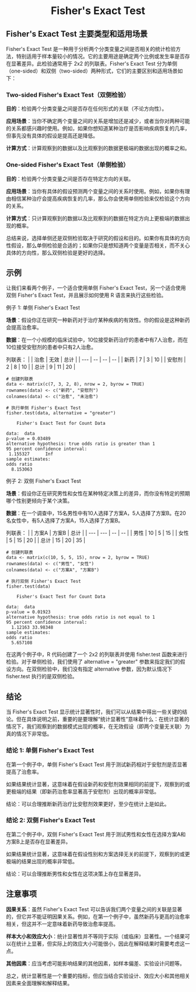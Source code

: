 # <p align=center> Fisher's Exact Test </p>

## Fisher's Exact Test 主要类型和适用场景

Fisher's Exact Test 是一种用于分析两个分类变量之间是否相关的统计检验方法，特别适用于样本量较小的情况。它的主要用途是确定两个比例或发生率是否存在显著差异。此检验通常用于 2x2 的列联表。Fisher's Exact Test 分为单侧（one-sided）和双侧（two-sided）两种形式，它们的主要区别和适用场景如下：

### Two-sided Fisher's Exact Test（双侧检验）

**目的**：检验两个分类变量之间是否存在任何形式的关联（不论方向性）。

**应用场景**：当你不确定两个变量之间的关系是增加还是减少，或者当你对两种可能的关系都感兴趣时使用。例如，如果你想知道某种治疗是否影响疾病恢复的几率，但事先没有具体的假设是提高还是降低。

**计算方式**：计算观察到的数据以及比观察到的数据更极端的数据出现的概率之和。

### One-sided Fisher's Exact Test（单侧检验）

**目的**：检验两个分类变量之间是否存在特定方向的关联。

**应用场景**：当你有具体的假设预测两个变量之间的关系时使用。例如，如果你有理由相信某种治疗会提高疾病恢复的几率，那么你会使用单侧检验来仅检验这个方向的关系。

**计算方式**：只计算观察到的数据以及比观察到的数据在特定方向上更极端的数据出现的概率。

总结来说，选择单侧还是双侧检验取决于研究的假设和目的。如果你有具体的方向性假设，那么单侧检验是合适的；如果你只是想知道两个变量是否相关，而不关心具体的方向性，那么双侧检验是更好的选择。

## 示例

让我们来看两个例子，一个适合使用单侧 Fisher's Exact Test，另一个适合使用双侧 Fisher's Exact Test，并且展示如何使用 R 语言来执行这些检验。

例子 1: 单侧 Fisher's Exact Test

**场景**：假设你正在研究一种新药对于治疗某种疾病的有效性。你的假设是这种新药会提高治愈率。

**数据**：在一个小规模的临床试验中，10位接受新药治疗的患者中有7人治愈，而在10位接受安慰剂的患者中只有2人治愈。

列联表：
|     | 治愈 | 无效 | 总计 |
| --- | -- | -- | -- |
| 新药  | 7  | 3  | 10 |
| 安慰剂 | 2  | 8  | 10 |
| 总计  | 9  | 11 | 20 |

```Rs
# 创建列联表
data <- matrix(c(7, 3, 2, 8), nrow = 2, byrow = TRUE)
rownames(data) <- c("新药", "安慰剂")
colnames(data) <- c("治愈", "未治愈")

# 执行单侧 Fisher's Exact Test
fisher.test(data, alternative = "greater")

	Fisher's Exact Test for Count Data

data:  data
p-value = 0.03489
alternative hypothesis: true odds ratio is greater than 1
95 percent confidence interval:
 1.155327      Inf
sample estimates:
odds ratio 
  8.153063
```

例子 2: 双侧 Fisher's Exact Test

**场景**：假设你正在研究男性和女性在某种特定决策上的差异，而你没有特定的预期哪个性别更倾向于某个决策。

**数据**：在一个调查中，15名男性中有10人选择了方案A，5人选择了方案B。在20名女性中，有5人选择了方案A，15人选择了方案B。

列联表：
| |    方案A | 方案B | 总计 |
| --- | --- | -- | -- |
| 男性  | 10  | 5  | 15 |
| 女性  | 5   | 15 | 20 |
| 总计  | 15  | 20 | 35 |

```Rs
# 创建列联表
data <- matrix(c(10, 5, 5, 15), nrow = 2, byrow = TRUE)
rownames(data) <- c("男性", "女性")
colnames(data) <- c("方案A", "方案B")

# 执行双侧 Fisher's Exact Test
fisher.test(data)

	Fisher's Exact Test for Count Data

data:  data
p-value = 0.01923
alternative hypothesis: true odds ratio is not equal to 1
95 percent confidence interval:
  1.12163 33.98348
sample estimates:
odds ratio 
  5.657108
```

在这两个例子中，R 代码创建了一个 2x2 的列联表并使用 fisher.test 函数来进行检验。对于单侧检验，我们使用了 alternative = "greater" 参数来指定我们的假设方向。在双侧检验中，我们没有指定 alternative 参数，因为默认情况下 fisher.test 执行的是双侧检验。

## 结论

当 Fisher's Exact Test 显示统计显著性时，我们可以从结果中得出一些关键的结论。但在具体说明之前，重要的是要理解“统计显著性”意味着什么：在统计显著的情况下，我们观察到的数据模式出现的概率，在无效假设（即两个变量无关联）为真的情况下非常低。

### 结论 1: 单侧 Fisher's Exact Test

在第一个例子中，单侧 Fisher's Exact Test 用于测试新药相对于安慰剂是否显著提高了治愈率。

如果结果统计显著，这意味着在假设新药和安慰剂效果相同的前提下，观察到的或更极端的结果（即新药治愈率显著高于安慰剂）出现的概率非常低。

结论：可以合理推断新药治疗比安慰剂效果更好，至少在统计上是如此。

### 结论 2: 双侧 Fisher's Exact Test

在第二个例子中，双侧 Fisher's Exact Test 用于测试男性和女性在选择方案A和方案B上是否存在显著差异。

如果结果统计显著，这意味着在假设性别和方案选择无关的前提下，观察到的或更极端的结果出现的概率非常低。

结论：可以合理推断男性和女性在这项决策上存在显著差异。

## 注意事项

**因果关系**：虽然 Fisher's Exact Test 可以告诉我们两个变量之间的关联是显著的，但它并不能证明因果关系。例如，在第一个例子中，虽然新药与更高的治愈率相关，但这并不一定意味着新药导致治愈率提高。

**样本大小和效应大小**：统计显著性并不等同于实际（或临床）显著性。一个结果可以在统计上显著，但实际上的效应大小可能很小，因此在解释结果时需要考虑这一点。

**其他因素**：应当考虑可能影响结果的其他因素，如样本偏差、实验设计问题等。

总之，统计显著性是一个重要的指标，但应当结合实验设计、效应大小和其他相关因素来全面理解和解释结果。


